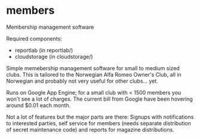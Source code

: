 members
=======

Membership management software

Required components:
* reportlab (in reportlab/)
* cloudstorage (in cloudstorage/)

Simple memebership management software for small to medium sized clubs. This is tailored to the Norwegian Alfa Romeo Owner's Club, all in Norwegian and probably not very useful for other clubs... yet. 

Runs on Google App Engine; for a small club with < 1500 members you won't see a lot of charges. The 
current bill from Google have been hovering around $0.01 each month.

Not a lot of features but the major parts are there: Signups with notifications to interested parties, self service for members (needs separate distribution of secret maintenance code) and reports for magazine distributions.